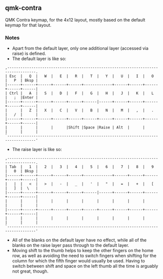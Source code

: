 ## qmk-contra

QMK Contra keymap, for the 4x12 layout, mostly based on the default
keymap for that layout.

### Notes

 - Apart from the default layer, only one additional layer (accessed
   via raise) is defined.
 - The default layer is like so:

```
,-----------------------------------------------------------------------------------.
| Esc  |   Q  |   W  |   E  |   R  |   T  |   Y  |   U  |   I  |   O  |   P  | Bksp |
|------+------+------+------+------+-------------+------+------+------+------+------|
| Ctrl |   A  |   S  |   D  |   F  |   G  |   H  |   J  |   K  |   L  |   ;  |Enter |
|------+------+------+------+------+------|------+------+------+------+------+------|
|      |   Z  |   X  |   C  |   V  |   B  |   N  |   M  |   ,  |   .  |   /  |      |
|------+------+------+------+------+------+------+------+------+------+------+------|
|      |      |      |      |Shift |Space |Raise | Alt  |      |      |      |      |
`-----------------------------------------------------------------------------------'
```

 - The raise layer is like so:

```
,-----------------------------------------------------------------------------------.
| Tab  |   1  |   2  |   3  |   4  |   5  |   6  |   7  |   8  |   9  |   0  | Bksp |
|------+------+------+------+------+-------------+------+------+------+------+------|
|   |  |   <  |   >  |   -  |   _  |   '  |   "  |   =  |   +  |   [  |   ]  |  \   |
|------+------+------+------+------+------|------+------+------+------+------+------|
|      |      |      |      |      |      |      |      |      |      |      |      |
|------+------+------+------+------+------+------+------+------+------+------+------|
|      |      |      |      |      |      |      |      |      |      |      |      |
`-----------------------------------------------------------------------------------'
```

 - All of the blanks on the default layer have no effect, while all of
   the blanks on the raise layer pass through to the default layer.
 - Moving shift to the thumb helps to keep the other fingers on the
   home row, as well as avoiding the need to switch fingers when
   shifting for the column for which the fifth finger would usually be
   used.  Having to switch between shift and space on the left thumb
   all the time is arguably not great, though.

